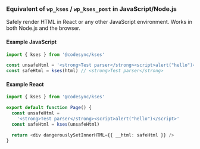 ### Equivalent of `wp_kses` / `wp_kses_post` in JavaScript/Node.js

Safely render HTML in React or any other JavaScript environment.
Works in both Node.js and the browser.

#### Example JavaScript

```typescript
import { kses } from '@codesync/kses'

const unsafeHtml = '<strong>Test parser</strong><script>alert("hello")</script>'
const safeHtml = kses(html) // <strong>Test parser</strong>
```

#### Example React

```typescript
import { kses } from '@codesync/kses'

export default function Page() {
  const unsafeHtml =
    '<strong>Test parser</strong><script>alert("hello")</script>'
  const safeHtml = kses(unsafeHtml)

  return <div dangerouslySetInnerHTML={{ __html: safeHtml }} />
}
```
